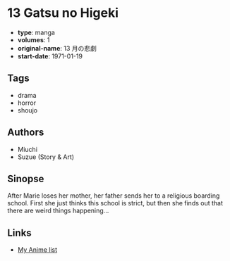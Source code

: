 # 13 Gatsu no Higeki

-   **type**: manga
-   **volumes**: 1
-   **original-name**: 13 月の悲劇
-   **start-date**: 1971-01-19

## Tags

-   drama
-   horror
-   shoujo

## Authors

-   Miuchi
-   Suzue (Story & Art)

## Sinopse

After Marie loses her mother, her father sends her to a religious boarding school. First she just thinks this school is strict, but then she finds out that there are weird things happening...

## Links

-   [My Anime list](https://myanimelist.net/manga/17388/13_Gatsu_no_Higeki)
